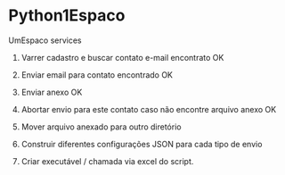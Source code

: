# Python1Espaco
UmEspaco services

1) Varrer cadastro e buscar contato e-mail encontrato 
 OK
 
2) Enviar email para contato encontrado
 OK
 
3) Enviar anexo
 OK
  
4) Abortar envio para este contato caso não encontre arquivo anexo
 OK
  
4) Mover arquivo anexado para outro diretório
  
5) Construir diferentes configurações JSON para cada tipo de envio

6) Criar executável / chamada via excel do script.
